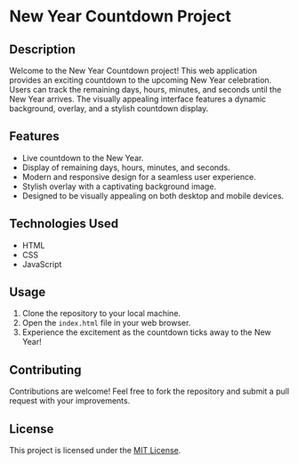 # New Year Countdown Project

## Description

Welcome to the New Year Countdown project! This web application provides an exciting countdown to the upcoming New Year celebration. Users can track the remaining days, hours, minutes, and seconds until the New Year arrives. The visually appealing interface features a dynamic background, overlay, and a stylish countdown display.

## Features

- Live countdown to the New Year.
- Display of remaining days, hours, minutes, and seconds.
- Modern and responsive design for a seamless user experience.
- Stylish overlay with a captivating background image.
- Designed to be visually appealing on both desktop and mobile devices.

## Technologies Used

- HTML
- CSS
- JavaScript

## Usage

1. Clone the repository to your local machine.
2. Open the `index.html` file in your web browser.
3. Experience the excitement as the countdown ticks away to the New Year!

## Contributing

Contributions are welcome! Feel free to fork the repository and submit a pull request with your improvements.

## License

This project is licensed under the [MIT License](LICENSE).

